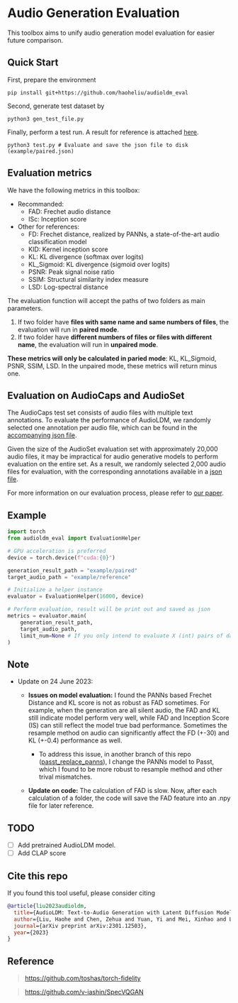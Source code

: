 # Audio Generation Evaluation

This toolbox aims to unify audio generation model evaluation for easier future comparison.

## Quick Start

First, prepare the environment
```shell
pip install git+https://github.com/haoheliu/audioldm_eval
```

Second, generate test dataset by
```shell
python3 gen_test_file.py
```

Finally, perform a test run. A result for reference is attached [here](https://github.com/haoheliu/audioldm_eval/blob/main/example/paired_ref.json).
```shell
python3 test.py # Evaluate and save the json file to disk (example/paired.json)
```

## Evaluation metrics
We have the following metrics in this toolbox: 

- Recommanded:
  - FAD: Frechet audio distance
  - ISc: Inception score
- Other for references:
  - FD: Frechet distance, realized by PANNs, a state-of-the-art audio classification model
  - KID: Kernel inception score
  - KL: KL divergence (softmax over logits)
  - KL_Sigmoid: KL divergence (sigmoid over logits)
  - PSNR: Peak signal noise ratio
  - SSIM: Structural similarity index measure
  - LSD: Log-spectral distance

The evaluation function will accept the paths of two folders as main parameters. 
1. If two folder have **files with same name and same numbers of files**, the evaluation will run in **paired mode**.
2. If two folder have **different numbers of files or files with different name**, the evaluation will run in **unpaired mode**.

**These metrics will only be calculated in paried mode**: KL, KL_Sigmoid, PSNR, SSIM, LSD. 
In the unpaired mode, these metrics will return minus one.

## Evaluation on AudioCaps and AudioSet

The AudioCaps test set consists of audio files with multiple text annotations. To evaluate the performance of AudioLDM, we randomly selected one annotation per audio file, which can be found in the [accompanying json file](example/AudioCaps/audiocaps_test_nonrepeat_subset_2.json).

Given the size of the AudioSet evaluation set with approximately 20,000 audio files, it may be impractical for audio generative models to perform evaluation on the entire set. As a result, we randomly selected 2,000 audio files for evaluation, with the corresponding annotations available in a [json file](example/AudioSet/audioset_eval_data_subset.json).

For more information on our evaluation process, please refer to [our paper](https://arxiv.org/abs/2301.12503).

## Example

```python
import torch
from audioldm_eval import EvaluationHelper

# GPU acceleration is preferred
device = torch.device(f"cuda:{0}")

generation_result_path = "example/paired"
target_audio_path = "example/reference"

# Initialize a helper instance
evaluator = EvaluationHelper(16000, device)

# Perform evaluation, result will be print out and saved as json
metrics = evaluator.main(
    generation_result_path,
    target_audio_path,
    limit_num=None # If you only intend to evaluate X (int) pairs of data, set limit_num=X
)
```

## Note

- Update on 24 June 2023: 
  - **Issues on model evaluation:** I found the PANNs based Frechet Distance and KL score is not as robust as FAD sometimes. For example, when the generation are all silent audio, the FAD and KL still indicate model perform very well, while FAD and Inception Score (IS) can still reflect the model true bad performance. Sometimes the resample method on audio can significantly affect the FD (+-30) and KL (+-0.4) performance as well.
    - To address this issue, in another branch of this repo ([passt_replace_panns](https://github.com/haoheliu/audioldm_eval/tree/passt_replace_panns)), I change the PANNs model to Passt, which I found to be more robust to resample method and other trival mismatches.

  - **Update on code:** The calculation of FAD is slow. Now, after each calculation of a folder, the code will save the FAD feature into an .npy file for later reference. 

## TODO

- [ ] Add pretrained AudioLDM model.
- [ ] Add CLAP score

## Cite this repo

If you found this tool useful, please consider citing
```bibtex
@article{liu2023audioldm,
  title={AudioLDM: Text-to-Audio Generation with Latent Diffusion Models},
  author={Liu, Haohe and Chen, Zehua and Yuan, Yi and Mei, Xinhao and Liu, Xubo and Mandic, Danilo and Wang, Wenwu and Plumbley, Mark D},
  journal={arXiv preprint arXiv:2301.12503},
  year={2023}
}
```

## Reference

> https://github.com/toshas/torch-fidelity

> https://github.com/v-iashin/SpecVQGAN 
